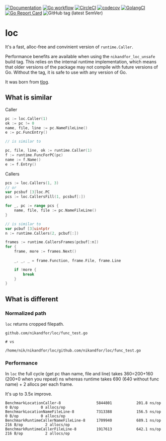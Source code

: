 [![Documentation](https://pkg.go.dev/badge/github.com/nikandfor/loc)](https://pkg.go.dev/github.com/nikandfor/loc?tab=doc)
[![Go workflow](https://github.com/nikandfor/json/actions/workflows/go.yml/badge.svg)](https://github.com/nikandfor/json/actions/workflows/go.yml)
[![CircleCI](https://circleci.com/gh/nikandfor/loc.svg?style=svg)](https://circleci.com/gh/nikandfor/loc)
[![codecov](https://codecov.io/gh/nikandfor/loc/tags/latest/graph/badge.svg)](https://codecov.io/gh/nikandfor/loc)
[![GolangCI](https://golangci.com/badges/github.com/nikandfor/loc.svg)](https://golangci.com/r/github.com/nikandfor/loc)
[![Go Report Card](https://goreportcard.com/badge/github.com/nikandfor/loc)](https://goreportcard.com/report/github.com/nikandfor/loc)
![GitHub tag (latest SemVer)](https://img.shields.io/github/v/tag/nikandfor/loc?sort=semver)

# loc

It's a fast, alloc-free and convinient version of `runtime.Caller`.

Performance benefits are available when using the `nikandfor_loc_unsafe` build tag. This relies on the internal runtime implementation, which means that older versions of the package may not compile with future versions of Go. Without the tag, it is safe to use with any version of Go.

It was born from [tlog](https://github.com/nikandfor/tlog).

## What is similar

Caller

```go
pc := loc.Caller(1)
ok := pc != 0
name, file, line := pc.NameFileLine()
e := pc.FuncEntry()

// is similar to

pc, file, line, ok := runtime.Caller(1) 
f := runtime.FuncForPC(pc)
name := f.Name()
e := f.Entry()
```

Callers

```go
pcs := loc.Callers(1, 3)
// or
var pcsbuf [3]loc.PC
pcs := loc.CallersFill(1, pcsbuf[:])

for _, pc := range pcs {
    name, file, file := pc.NameFileLine()
}

// is similar to
var pcbuf [3]uintptr
n := runtime.Callers(2, pcbuf[:])

frames := runtime.CallersFrames(pcbuf[:n])
for {
    frame, more := frames.Next()
    
    _, _, _ = frame.Function, frame.File, frame.Line

    if !more {
        break
    }
}
```

## What is different

### Normalized path

`loc` returns cropped filepath.
```
github.com/nikandfor/loc/func_test.go

# vs

/home/nik/nikandfor/loc/github.com/nikandfor/loc/func_test.go
```

### Performance

In `loc` the full cycle (get pc than name, file and line) takes 360=200+160 (200+0 when you repeat) ns whereas runtime takes 690 (640 without func name) + 2 allocs per each frame.

It's up to 3.5x improve.

```
BenchmarkLocationCaller-8              	 5844801	       201.8 ns/op	       0 B/op	       0 allocs/op
BenchmarkLocationNameFileLine-8        	 7313388	       156.5 ns/op	       0 B/op	       0 allocs/op
BenchmarkRuntimeCallerNameFileLine-8   	 1709940	       689.1 ns/op	     216 B/op	       2 allocs/op
BenchmarkRuntimeCallerFileLine-8       	 1917613	       642.1 ns/op	     216 B/op	       2 allocs/op
```
